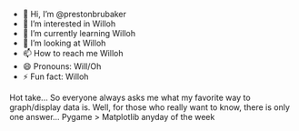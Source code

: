 - 👋 Hi, I’m @prestonbrubaker
- 👀 I’m interested in Willoh
- 🌱 I’m currently learning Willoh
- 💞️ I’m looking at Willoh
- 📫 How to reach me Willoh
- 😄 Pronouns: Will/Oh
- ⚡ Fun fact: Willoh


Hot take... So everyone always asks me what my favorite way to graph/display data is. Well, for those who really want to know, there is only one answer... Pygame > Matplotlib anyday of the week


<!---
prestonbrubaker/prestonbrubaker is a ✨ special ✨ repository because its `README.md` (this file) appears on your GitHub profile.
You can click the Preview link to take a look at your changes.
--->
